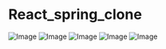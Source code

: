 # React_spring_clone
<img src='https://user-images.githubusercontent.com/107551502/269851163-3b4ca5ad-ccfe-4035-a75b-67d6ed2902c1.png' alt="Image" />
<img src='https://user-images.githubusercontent.com/107551502/269851257-36aea3d9-7327-47fd-907c-c8d47056ae93.png' alt="Image" />
<img src='https://user-images.githubusercontent.com/107551502/269851598-bef7c6e0-51ba-4d19-b483-a431d02a4cc9.png' alt="Image" />
<img src='https://user-images.githubusercontent.com/107551502/269852995-9d857ad4-9f13-4250-a9f3-4e55099c7018.png' alt="Image" />
<img src='https://user-images.githubusercontent.com/107551502/269855590-7e444912-8901-4b9d-bc2e-511954dfd22b.png' alt="Image" />
